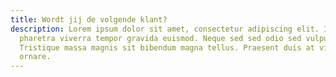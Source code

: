 ```yaml
---
title: Wordt jij de volgende klant?
description: Lorem ipsum dolor sit amet, consectetur adipiscing elit. In
  pharetra viverra tempor gravida euismod. Neque sed sed odio sed vulputate.
  Tristique massa magnis sit bibendum magna tellus. Praesent duis at viverra
  ornare.
---
```

